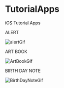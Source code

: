 # TutorialApps
iOS Tutorial Apps

ALERT 

![alertGif](https://user-images.githubusercontent.com/58392243/185402260-16201d39-c8c5-4f48-9533-10d556834bae.gif)

ART BOOK 


![ArtBookGif](https://user-images.githubusercontent.com/58392243/185421832-2d034f0d-e6fb-4b15-9ac6-d450e6e1eb29.gif)

BIRTH DAY NOTE

![BirthDayNoteGif](https://user-images.githubusercontent.com/58392243/185424861-95ccec9e-65c7-4aa1-9acb-dff4ce5cc3bb.gif)

